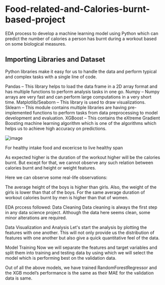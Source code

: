 # Food-related-and-Calories-burnt-based-project


EDA process to develop a machine learning model using Python which can predict the number of calories a person has burnt during a workout based on some biological measures.

## Importing Libraries and Dataset
Python libraries make it easy for us to handle the data and perform typical and complex tasks with a single line of code.

Pandas – This library helps to load the data frame in a 2D array format and has multiple functions to perform analysis tasks in one go.
Numpy – Numpy arrays are very fast and can perform large computations in a very short time.
Matplotlib/Seaborn – This library is used to draw visualizations.
Sklearn – This module contains multiple libraries are having pre-implemented functions to perform tasks from data preprocessing to model development and evaluation.
XGBoost – This contains the eXtreme Gradient Boosting machine learning algorithm which is one of the algorithms which helps us to achieve high accuracy on predictions.



![image](https://github.com/user-attachments/assets/0865de4a-47f8-4dee-a7f3-f4286238fd46)


For healthy intake food and excericse to live healthy span 

As expected higher is the duration of the workout higher will be the calories burnt. But except for that, we cannot observe any such relation between calories burnt and height or weight features.

Here we can observe some real-life observations:

The average height of the boys is higher than girls.
Also, the weight of the girls is lower than that of the boys.
For the same average duration of workout calories burnt by men is higher than that of women.

EDA prccess followed:
Data Cleaning
Data cleaning is always the first step in any data science project. Although the data here seems clean, some minor alterations are required.

Data Visualization and Analysis
Let's start the analysis by plotting the features with one another. This will not only provide us the distribution of features with one another but also give a quick quantitative feel of the data.

Model Training
Now we will separate the features and target variables and split them into training and testing data by using which we will select the model which is performing best on the validation data.

Out of all the above models, we have trained RandomForestRegressor and the XGB model’s performance is the same as their MAE for the validation data is same.
